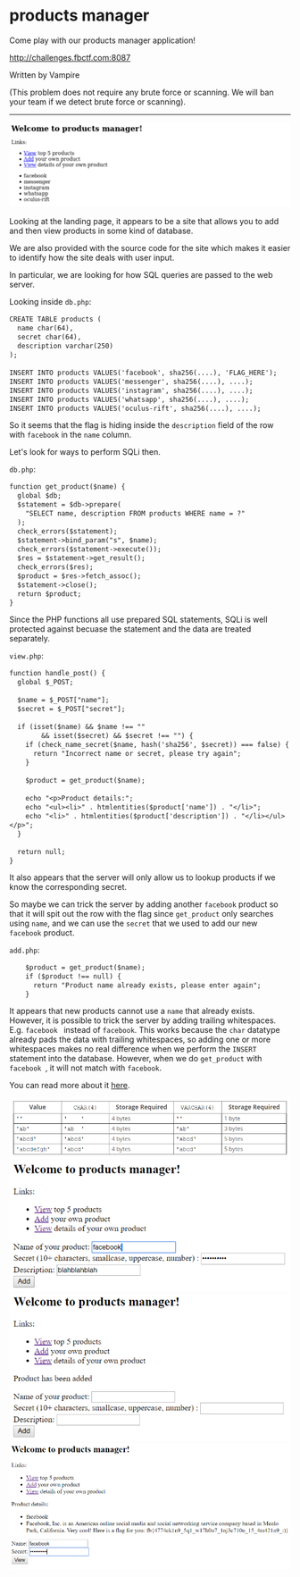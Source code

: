 <h1>products manager</h1>

Come play with our products manager application!

http://challenges.fbctf.com:8087

Written by Vampire

(This problem does not require any brute force or scanning. We will ban your team if we detect brute force or scanning).

--------------------------------

<img src="images/1.png">

Looking at the landing page, it appears to be a site that allows you to add and then view products in some kind of database.

We are also provided with the source code for the site which makes it easier to identify how the site deals with user input.

In particular, we are looking for how SQL queries are passed to the web server.

Looking inside `db.php`:
```
CREATE TABLE products (
  name char(64),
  secret char(64),
  description varchar(250)
);

INSERT INTO products VALUES('facebook', sha256(....), 'FLAG_HERE');
INSERT INTO products VALUES('messenger', sha256(....), ....);
INSERT INTO products VALUES('instagram', sha256(....), ....);
INSERT INTO products VALUES('whatsapp', sha256(....), ....);
INSERT INTO products VALUES('oculus-rift', sha256(....), ....);
```

So it seems that the flag is hiding inside the `description` field of the row with `facebook` in the `name` column.

Let's look for ways to perform SQLi then.

`db.php`:
```
function get_product($name) {
  global $db;
  $statement = $db->prepare(
    "SELECT name, description FROM products WHERE name = ?"
  );
  check_errors($statement);
  $statement->bind_param("s", $name);
  check_errors($statement->execute());
  $res = $statement->get_result();
  check_errors($res);
  $product = $res->fetch_assoc();
  $statement->close();
  return $product;
}
```

Since the PHP functions all use prepared SQL statements, SQLi is well protected against becuase the statement and the data are treated separately.

`view.php`:
```
function handle_post() {
  global $_POST;

  $name = $_POST["name"];
  $secret = $_POST["secret"];

  if (isset($name) && $name !== ""
        && isset($secret) && $secret !== "") {
    if (check_name_secret($name, hash('sha256', $secret)) === false) {
      return "Incorrect name or secret, please try again";
    }

    $product = get_product($name);

    echo "<p>Product details:";
    echo "<ul><li>" . htmlentities($product['name']) . "</li>";
    echo "<li>" . htmlentities($product['description']) . "</li></ul></p>";
  }

  return null;
}
```

It also appears that the server will only allow us to lookup products if we know the corresponding secret.

So maybe we can trick the server by adding another `facebook` product so that it will spit out the row with the flag since `get_product` only searches using `name`, and we can use the `secret` that we used to add our new `facebook` product.

`add.php`:
```
	$product = get_product($name);
	if ($product !== null) {
	  return "Product name already exists, please enter again";
	}
```

It appears that new products cannot use a `name` that already exists. However, it is possible to trick the server by adding trailing whitespaces. E.g. `facebook ` instead of `facebook`. This works because the `char` datatype already pads the data with trailing whitespaces, so adding one or more whitespaces makes no real difference when we perform the `INSERT` statement into the database. However, when we do `get_product` with `facebook `, it will not match with `facebook`.

You can read more about it <a href="https://dev.mysql.com/doc/refman/5.7/en/char.html">here</a>.

<img src="images/2.png">

<img src="images/3.png">

<img src="images/4.png">

<img src="images/5.png">
